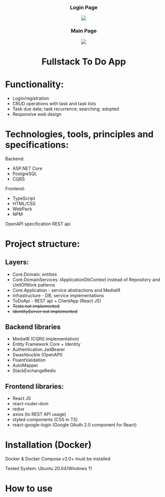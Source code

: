 <h3 align="center">Login Page</h3>
<p align="center"><img src="https://user-images.githubusercontent.com/38788505/182655784-09f3d373-d628-4267-a417-4822f8e53e25.png"></p>

<h3 align="center">Main Page</h3>
<p align="center"><img src="https://user-images.githubusercontent.com/38788505/182656367-fad1dc1a-798c-44ce-a2aa-31f7cfa7ee3b.png"></p>

<h1 align="center">Fullstack To Do App</h1>

# Functionality:
- Login/registration
- CRUD operations with task and task lists
- Task due date; task recurrence; searching; adopted
- Responsive web design

# Technologies, tools, principles and specifications:
Backend:
- ASP.NET Core
- PostgreSQL
- CQRS

Frontend:
- TypeScript
- HTML/CSS
- WebPack
- NPM

OpenAPI specification
REST api

# Project structure:
## Layers:
- Core.Domain: entities
- Core.DomainServices: IApplicationDbContext instead of Repository and UnitOfWork patterns
- Core.Application - service abstractions and MediatR
- Infrastructure - DB, service implementations
- ToDoApi - REST api + ClientApp (React JS)
- ~~Tests not implemented~~
- ~~IdentityServer not implemented~~

## Backend libraries
- MediatR (CQRS implementation)
- Entity Framework Core + Identity
- Authentication.JwtBearer
- Swashbuckle (OpenAPI)
- FluentValidation
- AutoMapper
- StackExchangeRedis

## Frontend libraries:
- React JS
- react-router-dom
- redux
- axios (to REST API usage)
- styled-components (CSS in TS)
- react-google-login (Google OAuth 2.0 component for React)

# Installation (Docker)
Docker & Docker Compose v2.0+ must be installed

Tested System: Ubuntu 20.04/Windows 11

# How to use
